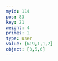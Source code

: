 ```yaml
---
myId: 114
pos: 83
key: 21
weight: 4
primes: 1
type: user
value: [619,1,1,2]
object: [3,5,6]
---
```

